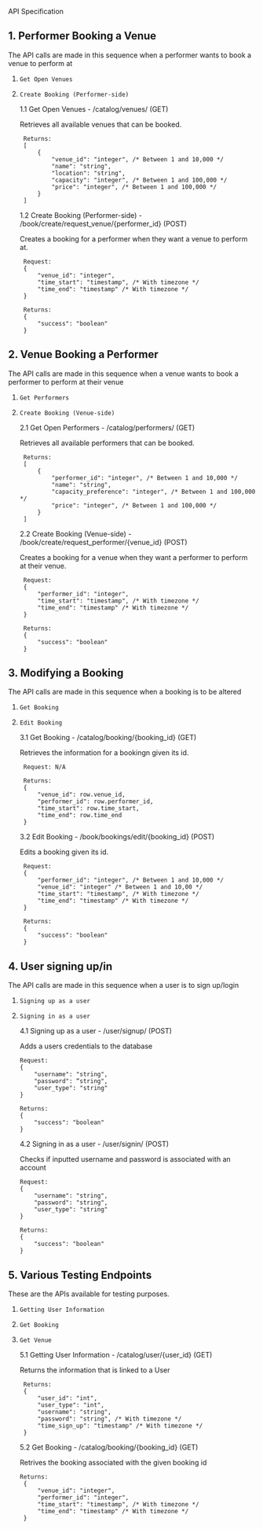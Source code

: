 API Specification

## 1. Performer Booking a Venue

The API calls are made in this sequence when a performer wants to book a venue to perform at

1.  `Get Open Venues`
2.  `Create Booking (Performer-side)`

    1.1 Get Open Venues - /catalog/venues/ (GET)

    Retrieves all available venues that can be booked.

         Returns:
         [
             {
                 "venue_id": "integer", /* Between 1 and 10,000 */
                 "name": "string",
                 "location": "string",
                 "capacity": "integer", /* Between 1 and 100,000 */
                 "price": "integer", /* Between 1 and 100,000 */
             }
         ]

    1.2 Create Booking (Performer-side) - /book/create/request_venue/{performer_id} (POST)

    Creates a booking for a performer when they want a venue to perform at.

         Request:
         {
             "venue_id": "integer",
             "time_start": "timestamp", /* With timezone */
             "time_end": "timestamp" /* With timezone */
         }

         Returns:
         {
             "success": "boolean"
         }

## 2. Venue Booking a Performer

The API calls are made in this sequence when a venue wants to book a performer to perform at their venue

1.  `Get Performers`
2.  `Create Booking (Venue-side)`

    2.1 Get Open Performers - /catalog/performers/ (GET)

    Retrieves all available performers that can be booked.

         Returns:
         [
             {
                 "performer_id": "integer", /* Between 1 and 10,000 */
                 "name": "string",
                 "capacity_preference": "integer", /* Between 1 and 100,000 */
                 "price": "integer", /* Between 1 and 100,000 */
             }
         ]

    2.2 Create Booking (Venue-side) - /book/create/request_performer/{venue_id} (POST)

    Creates a booking for a venue when they want a performer to perform at their venue.

         Request:
         {
             "performer_id": "integer",
             "time_start": "timestamp", /* With timezone */
             "time_end": "timestamp" /* With timezone */
         }

         Returns:
         {
             "success": "boolean"
         }

## 3. Modifying a Booking

The API calls are made in this sequence when a booking is to be altered

1.  `Get Booking`
2.  `Edit Booking`

    3.1 Get Booking - /catalog/booking/{booking_id} (GET)

    Retrieves the information for a bookingn given its id.

         Request: N/A

         Returns:
         {
             "venue_id": row.venue_id,
             "performer_id": row.performer_id,
             "time_start": row.time_start,
             "time_end": row.time_end
         }

    3.2 Edit Booking - /book/bookings/edit/{booking_id} (POST)

    Edits a booking given its id.

         Request:
         {
             "performer_id": "integer", /* Between 1 and 10,000 */
             "venue_id": "integer" /* Between 1 and 10,00 */
             "time_start": "timestamp", /* With timezone */
             "time_end": "timestamp" /* With timezone */
         }

         Returns:
         {
             "success": "boolean"
         }

## 4. User signing up/in

The API calls are made in this sequence when a user is to sign up/login

1.  `Signing up as a user`
2.  `Signing in as a user`

    4.1 Signing up as a user - /user/signup/ (POST)

    Adds a users credentials to the database

        Request:
        {
            "username": "string",
            "password": “string",
            "user_type": "string"
        }

        Returns:
        {
            "success": "boolean"
        }

    4.2 Signing in as a user - /user/signin/ (POST)

    Checks if inputted username and password is associated with an account

        Request:
        {
            "username": "string",
            "password": "string",
            "user_type": "string"
        }

        Returns:
        {
            "success": "boolean"
        }

## 5. Various Testing Endpoints

These are the APIs available for testing purposes.

1.  `Getting User Information`
2.  `Get Booking`
3.  `Get Venue`

    5.1 Getting User Information - /catalog/user/{user_id} (GET)

    Returns the information that is linked to a User

         Returns:
         {
             "user_id": "int",
             "user_type": "int",
             "username": "string",
             "password": "string", /* With timezone */
             "time_sign_up": "timestamp" /* With timezone */
         }

    5.2 Get Booking - /catalog/booking/{booking_id} (GET)

    Retrives the booking associated with the given booking id

        Returns:
         {
             "venue_id": "integer",
             "performer_id": "integer",
             "time_start": "timestamp", /* With timezone */
             "time_end": "timestamp" /* With timezone */
         }
